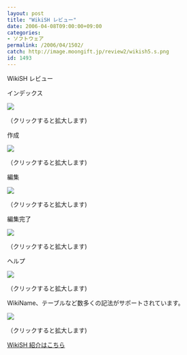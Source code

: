 ```yaml
---
layout: post
title: "WikiSH レビュー"
date: 2006-04-08T09:00:00+09:00
categories:
- ソフトウェア
permalink: /2006/04/1502/
catch: http://image.moongift.jp/review2/wikish5.s.png
id: 1493
---
```

WikiSH レビュー  
<!--more-->

インデックス

  

[![](http://image.moongift.jp/review2/wikish2.s.png)](http://image.moongift.jp/review2/wikish2.png)  
  
（クリックすると拡大します)

  

作成

  

[![](http://image.moongift.jp/review2/wikish3.s.png)](http://image.moongift.jp/review2/wikish3.png)  
  
（クリックすると拡大します)

  

編集

  

[![](http://image.moongift.jp/review2/wikish4.s.png)](http://image.moongift.jp/review2/wikish4.png)  
  
（クリックすると拡大します)

  

編集完了

  

[![](http://image.moongift.jp/review2/wikish5.s.png)](http://image.moongift.jp/review2/wikish5.png)  
  
（クリックすると拡大します)

  

ヘルプ

  

[![](http://image.moongift.jp/review2/wikish6.s.png)](http://image.moongift.jp/review2/wikish6.png)  
  
（クリックすると拡大します)

  

WikiName、テーブルなど数多くの記法がサポートされています。

  

[![](http://image.moongift.jp/review2/wikish7.s.png)](http://image.moongift.jp/review2/wikish7.png)  
  
（クリックすると拡大します)

  

[WikiSH 紹介はこちら](http://oss.moongift.jp/intro/i-1490.html)

